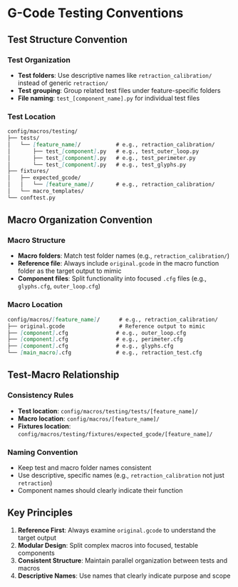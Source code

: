 # G-Code Testing Conventions

## Test Structure Convention

### Test Organization

- **Test folders**: Use descriptive names like `retraction_calibration/` instead of generic `retraction/`
- **Test grouping**: Group related test files under feature-specific folders
- **File naming**: `test_[component_name].py` for individual test files

### Test Location

``` markdown
config/macros/testing/
├── tests/
│   └── [feature_name]/           # e.g., retraction_calibration/
│       ├── test_[component].py   # e.g., test_outer_loop.py
│       ├── test_[component].py   # e.g., test_perimeter.py
│       └── test_[component].py   # e.g., test_glyphs.py
├── fixtures/
│   ├── expected_gcode/
│   │   └── [feature_name]/       # e.g., retraction_calibration/
│   └── macro_templates/
└── conftest.py
```

## Macro Organization Convention

### Macro Structure

- **Macro folders**: Match test folder names (e.g., `retraction_calibration/`)
- **Reference file**: Always include `original.gcode` in the macro function folder as the target output to mimic
- **Component files**: Split functionality into focused `.cfg` files (e.g., `glyphs.cfg`, `outer_loop.cfg`)

### Macro Location

``` markdown
config/macros/[feature_name]/      # e.g., retraction_calibration/
├── original.gcode                 # Reference output to mimic
├── [component].cfg               # e.g., outer_loop.cfg
├── [component].cfg               # e.g., perimeter.cfg
├── [component].cfg               # e.g., glyphs.cfg
└── [main_macro].cfg              # e.g., retraction_test.cfg
```

## Test-Macro Relationship

### Consistency Rules

- **Test location**: `config/macros/testing/tests/[feature_name]/`
- **Macro location**: `config/macros/[feature_name]/`
- **Fixtures location**: `config/macros/testing/fixtures/expected_gcode/[feature_name]/`

### Naming Convention

- Keep test and macro folder names consistent
- Use descriptive, specific names (e.g., `retraction_calibration` not just `retraction`)
- Component names should clearly indicate their function

## Key Principles

1. **Reference First**: Always examine `original.gcode` to understand the target output
2. **Modular Design**: Split complex macros into focused, testable components
3. **Consistent Structure**: Maintain parallel organization between tests and macros
4. **Descriptive Names**: Use names that clearly indicate purpose and scope
